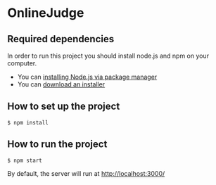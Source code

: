 # OnlineJudge

## Required dependencies

In order to run this project you should install node.js and npm on your computer.

- You can [installing Node.js via package manager](https://nodejs.org/en/download/package-manager/)
- You can [download an installer](https://nodejs.org/en/download/)


## How to set up the project

```
$ npm install
```

## How to run the project

```
$ npm start
```

By default, the server will run at [http://localhost:3000/](http://localhost:3000/)

